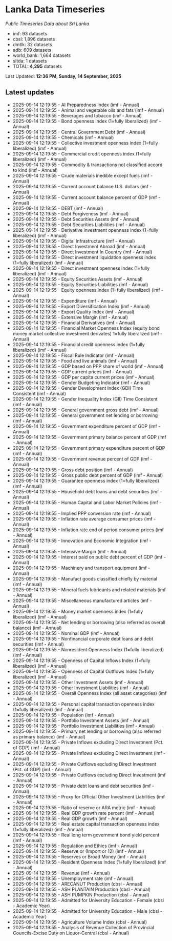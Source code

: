 # Lanka Data Timeseries
*Public Timeseries Data about Sri Lanka*

* imf: 93 datasets
* cbsl: 1,896 datasets
* dmtlk: 32 datasets
* adb: 609 datasets
* world_bank: 1,664 datasets
* sltda: 1 datasets
* TOTAL: **4,295** datasets

Last Updated: **12:36 PM, Sunday, 14 September, 2025**

## Latest updates

* 2025-09-14 12:19:55 - AI Preparedness Index (imf - Annual)
* 2025-09-14 12:19:55 - Animal and vegetable oils and fats (imf - Annual)
* 2025-09-14 12:19:55 - Beverages and tobacco (imf - Annual)
* 2025-09-14 12:19:55 - Bond openness index (1=fully liberalized) (imf - Annual)
* 2025-09-14 12:19:55 - Central Government Debt (imf - Annual)
* 2025-09-14 12:19:55 - Chemicals (imf - Annual)
* 2025-09-14 12:19:55 - Collective investment openness index (1=fully liberalized) (imf - Annual)
* 2025-09-14 12:19:55 - Commercial credit openness index (1=fully liberalized) (imf - Annual)
* 2025-09-14 12:19:55 - Commodity & transactions not classified accord to kind (imf - Annual)
* 2025-09-14 12:19:55 - Crude materials inedible except fuels (imf - Annual)
* 2025-09-14 12:19:55 - Current account balance U.S. dollars (imf - Annual)
* 2025-09-14 12:19:55 - Current account balance percent of GDP (imf - Annual)
* 2025-09-14 12:19:55 - DEBT (imf - Annual)
* 2025-09-14 12:19:55 - Debt Forgiveness (imf - Annual)
* 2025-09-14 12:19:55 - Debt Securities Assets (imf - Annual)
* 2025-09-14 12:19:55 - Debt Securities Liabilities (imf - Annual)
* 2025-09-14 12:19:55 - Derivative investment openness index (1=fully liberalized) (imf - Annual)
* 2025-09-14 12:19:55 - Digital Infrastructure (imf - Annual)
* 2025-09-14 12:19:55 - Direct Investment Abroad (imf - Annual)
* 2025-09-14 12:19:55 - Direct Investment In Country (imf - Annual)
* 2025-09-14 12:19:55 - Direct investment liquidation openness index (1=fully liberalized) (imf - Annual)
* 2025-09-14 12:19:55 - Direct investment openness index (1=fully liberalized) (imf - Annual)
* 2025-09-14 12:19:55 - Equity Securities Assets (imf - Annual)
* 2025-09-14 12:19:55 - Equity Securities Liabilities (imf - Annual)
* 2025-09-14 12:19:55 - Equity openness index (1=fully liberalized) (imf - Annual)
* 2025-09-14 12:19:55 - Expenditure (imf - Annual)
* 2025-09-14 12:19:55 - Export Diversification Index (imf - Annual)
* 2025-09-14 12:19:55 - Export Quality Index (imf - Annual)
* 2025-09-14 12:19:55 - Extensive Margin (imf - Annual)
* 2025-09-14 12:19:55 - Financial Derivatives (imf - Annual)
* 2025-09-14 12:19:55 - Financial Market Openness Index (equity bond money market collective investment derivates) 1=fully liberalized (imf - Annual)
* 2025-09-14 12:19:55 - Financial credit openness index (1=fully liberalized) (imf - Annual)
* 2025-09-14 12:19:55 - Fiscal Rule Indicator (imf - Annual)
* 2025-09-14 12:19:55 - Food and live animals (imf - Annual)
* 2025-09-14 12:19:55 - GDP based on PPP share of world (imf - Annual)
* 2025-09-14 12:19:55 - GDP current prices (imf - Annual)
* 2025-09-14 12:19:55 - GDP per capita current prices (imf - Annual)
* 2025-09-14 12:19:55 - Gender Budgeting Indicator (imf - Annual)
* 2025-09-14 12:19:55 - Gender Development Index (GDI) Time Consistent (imf - Annual)
* 2025-09-14 12:19:55 - Gender Inequality Index (GII) Time Consistent (imf - Annual)
* 2025-09-14 12:19:55 - General government gross debt (imf - Annual)
* 2025-09-14 12:19:55 - General government net lending or borrowing (imf - Annual)
* 2025-09-14 12:19:55 - Government expenditure percent of GDP (imf - Annual)
* 2025-09-14 12:19:55 - Government primary balance percent of GDP (imf - Annual)
* 2025-09-14 12:19:55 - Government primary expenditure percent of GDP (imf - Annual)
* 2025-09-14 12:19:55 - Government revenue percent of GDP (imf - Annual)
* 2025-09-14 12:19:55 - Gross debt position (imf - Annual)
* 2025-09-14 12:19:55 - Gross public debt percent of GDP (imf - Annual)
* 2025-09-14 12:19:55 - Guarantee openness index (1=fully liberalized) (imf - Annual)
* 2025-09-14 12:19:55 - Household debt loans and debt securities (imf - Annual)
* 2025-09-14 12:19:55 - Human Capital and Labor Market Policies (imf - Annual)
* 2025-09-14 12:19:55 - Implied PPP conversion rate (imf - Annual)
* 2025-09-14 12:19:55 - Inflation rate average consumer prices (imf - Annual)
* 2025-09-14 12:19:55 - Inflation rate end of period consumer prices (imf - Annual)
* 2025-09-14 12:19:55 - Innovation and Economic Integration (imf - Annual)
* 2025-09-14 12:19:55 - Intensive Margin (imf - Annual)
* 2025-09-14 12:19:55 - Interest paid on public debt percent of GDP (imf - Annual)
* 2025-09-14 12:19:55 - Machinery and transport equipment (imf - Annual)
* 2025-09-14 12:19:55 - Manufact goods classified chiefly by material (imf - Annual)
* 2025-09-14 12:19:55 - Mineral fuels lubricants and related materials (imf - Annual)
* 2025-09-14 12:19:55 - Miscellaneous manufactured articles (imf - Annual)
* 2025-09-14 12:19:55 - Money market openness index (1=fully liberalized) (imf - Annual)
* 2025-09-14 12:19:55 - Net lending or borrowing (also referred as overall balance) (imf - Annual)
* 2025-09-14 12:19:55 - Nominal GDP (imf - Annual)
* 2025-09-14 12:19:55 - Nonfinancial corporate debt loans and debt securities (imf - Annual)
* 2025-09-14 12:19:55 - Nonresident Openness Index (1=fully liberalized) (imf - Annual)
* 2025-09-14 12:19:55 - Openness of Capital Inflows Index (1=fully liberalized) (imf - Annual)
* 2025-09-14 12:19:55 - Openness of Capital Outflows Index (1=fully liberalized) (imf - Annual)
* 2025-09-14 12:19:55 - Other Investment Assets (imf - Annual)
* 2025-09-14 12:19:55 - Other Investment Liabilities (imf - Annual)
* 2025-09-14 12:19:55 - Overall Openness Index (all asset categories) (imf - Annual)
* 2025-09-14 12:19:55 - Personal capital transaction openness index (1=fully liberalized) (imf - Annual)
* 2025-09-14 12:19:55 - Population (imf - Annual)
* 2025-09-14 12:19:55 - Portfolio Investment Assets (imf - Annual)
* 2025-09-14 12:19:55 - Portfolio Investment Liabilities (imf - Annual)
* 2025-09-14 12:19:55 - Primary net lending or borrowing (also referred as primary balance) (imf - Annual)
* 2025-09-14 12:19:55 - Private Inflows excluding Direct Investment (Pct. of GDP) (imf - Annual)
* 2025-09-14 12:19:55 - Private Inflows excluding Direct Investment (imf - Annual)
* 2025-09-14 12:19:55 - Private Outflows excluding Direct Investment (Pct. of GDP) (imf - Annual)
* 2025-09-14 12:19:55 - Private Outflows excluding Direct Investment (imf - Annual)
* 2025-09-14 12:19:55 - Private debt loans and debt securities (imf - Annual)
* 2025-09-14 12:19:55 - Proxy for Official Other Investment Liabilities (imf - Annual)
* 2025-09-14 12:19:55 - Ratio of reserve or ARA metric (imf - Annual)
* 2025-09-14 12:19:55 - Real GDP growth rate percent (imf - Annual)
* 2025-09-14 12:19:55 - Real GDP growth (imf - Annual)
* 2025-09-14 12:19:55 - Real estate capital transaction openness index (1=fully liberalized) (imf - Annual)
* 2025-09-14 12:19:55 - Real long term government bond yield percent (imf - Annual)
* 2025-09-14 12:19:55 - Regulation and Ethics (imf - Annual)
* 2025-09-14 12:19:55 - Reserve or (Import or 12) (imf - Annual)
* 2025-09-14 12:19:55 - Reserves or Broad Money (imf - Annual)
* 2025-09-14 12:19:55 - Resident Openness Index (1=fully liberalized) (imf - Annual)
* 2025-09-14 12:19:55 - Revenue (imf - Annual)
* 2025-09-14 12:19:55 - Unemployment rate (imf - Annual)
* 2025-09-14 12:19:55 - ARECANUT Production (cbsl - Annual)
* 2025-09-14 12:19:55 - ASH PLANTAIN Production (cbsl - Annual)
* 2025-09-14 12:19:55 - ASH PUMPKIN Production (cbsl - Annual)
* 2025-09-14 12:19:55 - Admitted for University Education - Female (cbsl - Academic Year)
* 2025-09-14 12:19:55 - Admitted for University Education - Male (cbsl - Academic Year)
* 2025-09-14 12:19:55 - Agriculture Volume Index (cbsl - Annual)
* 2025-09-14 12:19:55 - Analysis of Revenue Collection of Provincial Councils-Excise Duty on Liquor-Central (cbsl - Annual)